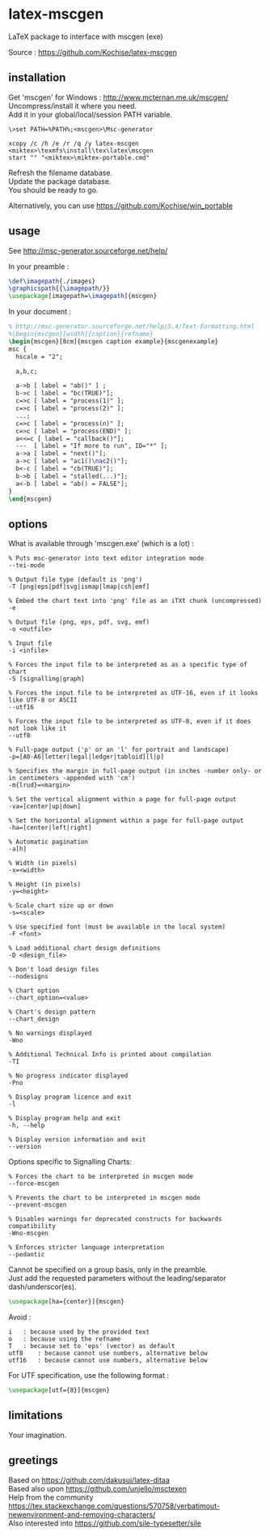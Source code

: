 # latex-mscgen
LaTeX package to interface with mscgen (exe)

Source : https://github.com/Kochise/latex-mscgen

## installation

Get 'mscgen' for Windows : http://www.mcternan.me.uk/mscgen/<br>
Uncompress/install it where you need.<br>
Add it in your global/local/session PATH variable.<br>

```batch
\>set PATH=%PATH%;<mscgen>\Msc-generator

xcopy /c /h /e /r /q /y latex-mscgen <miktex>\texmfs\install\tex\latex\mscgen
start "" "<miktex>\miktex-portable.cmd"
```

Refresh the filename database.<br>
Update the package database.<br>
You should be ready to go.<br>

Alternatively, you can use https://github.com/Kochise/win_portable

## usage

See http://msc-generator.sourceforge.net/help/<br>

In your preamble :

```latex
\def\imagepath{./images}
\graphicspath{{\imagepath/}}
\usepackage[imagepath=\imagepath]{mscgen}
```

In your document :

```latex
% http://msc-generator.sourceforge.net/help/5.4/Text-Formatting.html
%\begin{mscgen}[width]{caption}{refname}
\begin{mscgen}[8cm]{mscgen caption example}{mscgenexample}
msc {
  hscale = "2";

  a,b,c;

  a->b [ label = "ab()" ] ;
  b->c [ label = "bc(TRUE)"];
  c=>c [ label = "process(1)" ];
  c=>c [ label = "process(2)" ];
  ...;
  c=>c [ label = "process(n)" ];
  c=>c [ label = "process(END)" ];
  a<<=c [ label = "callback()"];
  ---  [ label = "If more to run", ID="*" ];
  a->a [ label = "next()"];
  a->c [ label = "ac1()\nac2()"];
  b<-c [ label = "cb(TRUE)"];
  b->b [ label = "stalled(...)"];
  a<-b [ label = "ab() = FALSE"];
}
\end{mscgen}
```

## options

What is available through 'mscgen.exe' (which is a lot) :

```
% Puts msc-generator into text editor integration mode
--tei-mode

% Output file type (default is 'png')
-T [png|eps|pdf|svg|ismap|lmap|csh|emf]

% Embed the chart text into 'png' file as an iTXt chunk (uncompressed)
-e

% Output file (png, eps, pdf, svg, emf)
-o <outfile>

% Input file
-i <infile>

% Forces the input file to be interpreted as as a specific type of chart
-S [signalling|graph]

% Forces the input file to be interpreted as UTF-16, even if it looks like UTF-8 or ASCII
--utf16

% Forces the input file to be interpreted as UTF-8, even if it does not look like it
--utf8

% Full-page output ('p' or an 'l' for portrait and landscape)
-p=[A0-A6|letter|legal|ledger|tabloid][l|p]

% Specifies the margin in full-page output (in inches -number only- or in centimeters -appended with 'cm')
-m{lrud}=<margin>

% Set the vertical alignment within a page for full-page output
-va=[center|up|down]

% Set the horizontal alignment within a page for full-page output
-ha=[center|left|right]

% Automatic pagination
-a[h]

% Width (in pixels)
-x=<width>

% Height (in pixels)
-y=<height>

% Scale chart size up or down
-s=<scale>

% Use specified font (must be available in the local system)
-F <font>

% Load additional chart design definitions
-D <design_file>

% Don't load design files
--nodesigns

% Chart option
--chart_option=<value>

% Chart's design pattern
--chart_design

% No warnings displayed
-Wno

% Additional Technical Info is printed about compilation
-TI

% No progress indicator displayed
-Pno

% Display program licence and exit
-l

% Display program help and exit
-h, --help

% Display version information and exit
--version
```

Options specific to Signalling Charts:

```
% Forces the chart to be interpreted in mscgen mode
--force-mscgen

% Prevents the chart to be interpreted in mscgen mode
--prevent-mscgen

% Disables warnings for deprecated constructs for backwards compatibility
-Wno-mscgen

% Enforces stricter language interpretation
--pedantic
```

Cannot be specified on a group basis, only in the preamble.<br>
Just add the requested parameters without the leading/separator dash/underscor(es).<br>

```latex
\usepackage[ha={center}]{mscgen}
```

Avoid :

```
i	: because used by the provided text
o	: because using the refname
T	: because set to 'eps' (vector) as default
utf8	: because cannot use numbers, alternative below
utf16	: because cannot use numbers, alternative below
```

For UTF specification, use the following format :

```latex
\usepackage[utf={8}]{mscgen}
```

## limitations

Your imagination.

## greetings

Based on https://github.com/dakusui/latex-ditaa<br>
Based also upon https://github.com/unjello/msctexen<br>
Help from the community https://tex.stackexchange.com/questions/570758/verbatimout-newenvironment-and-removing-characters/<br>
Also interested into https://github.com/sile-typesetter/sile<br>
